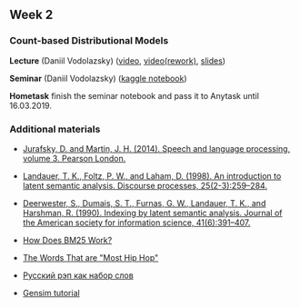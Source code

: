 ## Week 2 ##
### Count-based Distributional Models ###

**Lecture** (Daniil Vodolazsky) ([video](https://yadi.sk/i/LE1PSY7mB4czEw), [video(rework)](https://yadi.sk/i/wTHBeNCOpadbsg), [slides](https://yadi.sk/i/S0B1PxvQn0kAig))

**Seminar** (Daniil Vodolazsky) ([kaggle notebook](https://www.kaggle.com/s231644/a-simple-information-retrieval-system))

**Hometask** finish the seminar notebook and pass it to Anytask until 16.03.2019.

### Additional materials ###
* [Jurafsky, D. and Martin, J. H. (2014). Speech and language processing, volume 3. Pearson London.](https://web.stanford.edu/~jurafsky/slp3/)
* [Landauer, T. K., Foltz, P. W., and Laham, D. (1998). An introduction to latent semantic analysis. Discourse processes, 25(2-3):259–284.](http://lsa.colorado.edu/papers/dp1.LSAintro.pdf)
* [Deerwester, S., Dumais, S. T., Furnas, G. W., Landauer, T. K., and Harshman, R. (1990). Indexing by latent semantic analysis. Journal of the American society for information science, 41(6):391–407.](http://lsa.colorado.edu/papers/JASIS.lsi.90.pdf)

* [How Does BM25 Work?](https://www.quora.com/How-does-BM25-work)
* [The Words That are "Most Hip Hop"](https://pudding.cool/2017/09/hip-hop-words/)
* [Русский рэп как набор слов](https://yandex.ru/company/researches/2018/rap)

* [Gensim tutorial](https://radimrehurek.com/gensim/tutorial.html)

